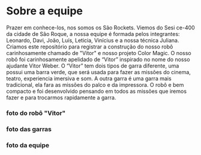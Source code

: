# Sobre a equipe 
Prazer em conhece-los, nos somos os São Rockets. 
Viemos do Sesi ce-400  da cidade de São Roque, a nossa equipe é formada pelos integrantes: Leonardo, Davi, João, Luís, Leticia, Vinícius e a nossa técnica Juliana. 
Criamos este repositório para registrar a construção do nosso robô carinhosamente chamado de "Vitor" e nosso projeto Color Magic.
O nosso robô foi carinhosamente apelidado de “Vitor” inspirado no nome do nosso ajudante Vitor Weber. 
O “Vitor” tem dois tipos de garra diferente, uma possui uma barra verde, que será usada para fazer as missões do cinema, teatro, experiencia imersiva e som. A outra garra é uma garra mais tradicional, ela fara as missões do palco e da impressora. 
O robô e bem compacto e foi desenvolvido pensando em todos as missões que iremos fazer e para trocarmos rapidamente a garra. 
### foto do robô "Vitor"
### foto das garras
### foto da equipe 
